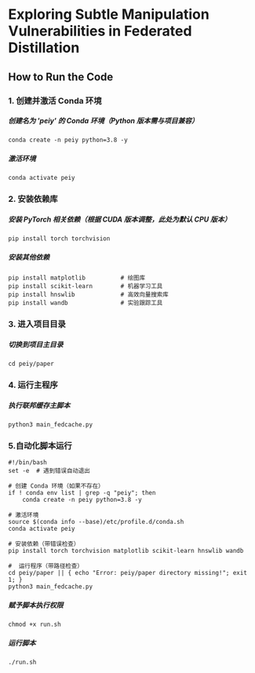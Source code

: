 # Exploring Subtle Manipulation Vulnerabilities in Federated Distillation

## How to Run the Code

### 1. 创建并激活 Conda 环境
##### 创建名为 'peiy' 的 Conda 环境（Python 版本需与项目兼容）

```
conda create -n peiy python=3.8 -y
```
##### 激活环境 
```
conda activate peiy
```

### 2. 安装依赖库
##### 安装 PyTorch 相关依赖（根据 CUDA 版本调整，此处为默认 CPU 版本）
```
pip install torch torchvision
```
##### 安装其他依赖
```
pip install matplotlib          # 绘图库
pip install scikit-learn        # 机器学习工具
pip install hnswlib             # 高效向量搜索库
pip install wandb               # 实验跟踪工具
```

### 3. 进入项目目录
##### 切换到项目主目录
```
cd peiy/paper
```
### 4. 运行主程序
##### 执行联邦缓存主脚本
```
python3 main_fedcache.py
```
### 5.自动化脚本运行
```
#!/bin/bash  
set -e  # 遇到错误自动退出  
  
# 创建 Conda 环境（如果不存在）  
if ! conda env list | grep -q "peiy"; then  
    conda create -n peiy python=3.8 -y   
    
# 激活环境  
source $(conda info --base)/etc/profile.d/conda.sh  
conda activate peiy  
  
# 安装依赖（带错误检查）  
pip install torch torchvision matplotlib scikit-learn hnswlib wandb  
  
#  运行程序（带路径检查）  
cd peiy/paper || { echo "Error: peiy/paper directory missing!"; exit 1; }  
python3 main_fedcache.py
```
##### 赋予脚本执行权限  
```
chmod +x run.sh  
```
##### 运行脚本
``` 
./run.sh
```

